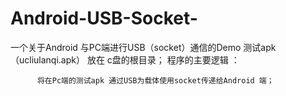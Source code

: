 # Android-USB-Socket-
 一个关于Android 与PC端进行USB（socket）通信的Demo
 测试apk（ucliulanqi.apk） 放在 c盘的根目录；
 程序的主要逻辑 ： 
 
          将在Pc端的测试apk 通过USB为载体使用socket传递给Android 端； 
          

